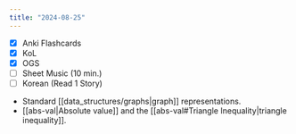 ```yaml
---
title: "2024-08-25"
---
```


- [x] Anki Flashcards
- [x] KoL
- [x] OGS
- [ ] Sheet Music (10 min.)
- [ ] Korean (Read 1 Story)

* Standard [[data_structures/graphs|graph]] representations.
* [[abs-val|Absolute value]] and the [[abs-val#Triangle Inequality|triangle inequality]].